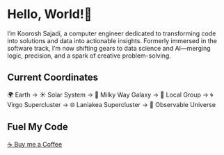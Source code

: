 # Hello, World!👋
I’m Koorosh Sajadi, a computer engineer dedicated to transforming code into solutions and data into actionable insights. Formerly immersed in the software track, I’m now shifting gears to data science and AI—merging logic, precision, and a spark of creative problem-solving.

## Current Coordinates
🌍 Earth → ☀️ Solar System → 🌌 Milky Way Galaxy → 🌠 Local Group → 🌀 Virgo Supercluster → 🌐 Laniakea Supercluster → 🌌 Observable Universe

## Fuel My Code
<a href="https://buymeacoffee.com/kooroshsaji" target="_blank" class="buy-me-a-coffee">
  <span class="coffee-icon">☕</span> Buy me a Coffee 
</a>

<!--
**kooroshsajadi/kooroshsajadi** is a ✨ _special_ ✨ repository because its `README.md` (this file) appears on your GitHub profile.

Here are some ideas to get you started:

- 🔭 I’m currently working on ...
- 🌱 I’m currently learning ...
- 👯 I’m looking to collaborate on ...
- 🤔 I’m looking for help with ...
- 💬 Ask me about ...
- 📫 How to reach me: ...
- 😄 Pronouns: ...
- ⚡ Fun fact: ...
-->
